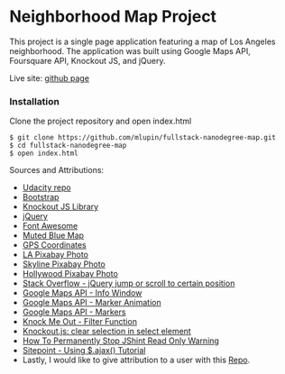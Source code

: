 # Neighborhood Map Project
This project is a single page application featuring a map of Los Angeles neighborhood. The application was built using Google Maps API, Foursquare API, Knockout JS, and jQuery.

Live site: [github page](https://mlupin.github.io/fullstack-nanodegree-map/)

### Installation
Clone the project repository and open index.html
```
$ git clone https://github.com/mlupin/fullstack-nanodegree-map.git
$ cd fullstack-nanodegree-map
$ open index.html
```

Sources and Attributions:
- [Udacity repo](https://github.com/udacity/ud864/blob/master/Project_Code_13_DevilInTheDetailsPlacesDetails.html)
- [Bootstrap](https://www.bootstrapcdn.com/)
- [Knockout JS Library](https://cdnjs.com/libraries/knockout)
- [jQuery](https://www.w3schools.com/jquery/jquery_get_started.asp)
- [Font Awesome](https://www.bootstrapcdn.com/fontawesome/)
- [Muted Blue Map](https://snazzymaps.com/style/83/muted-blue)
- [GPS Coordinates](https://www.gps-coordinates.net/)
- [LA Pixabay Photo](https://pixabay.com/en/usa-los-angeles-california-travel-1443523/)
- [Skyline Pixabay Photo](https://pixabay.com/en/los-angeles-skyline-city-buildings-314006/)
- [Hollywood Pixabay Photo](https://pixabay.com/en/hollywood-sign-palm-trees-1245960/)
- [Stack Overflow - jQuery jump or scroll to certain position](https://stackoverflow.com/questions/15158937/jquery-jump-or-scroll-to-certain-position-div-or-target-on-the-page-from-button)
- [Google Maps API - Info Window](https://developers.google.com/maps/documentation/javascript/examples/infowindow-simple)
- [Google Maps API - Marker Animation](https://developers.google.com/maps/documentation/javascript/examples/marker-animations-iteration)
- [Google Maps API - Markers](https://developers.google.com/maps/documentation/javascript/markers)
- [Knock Me Out - Filter Function](http://www.knockmeout.net/2011/04/utility-functions-in-knockoutjs.html)
- [Knockout.js: clear selection in select element](https://stackoverflow.com/questions/11300258/knockout-js-clear-selection-in-select-element)
- [How To Permanently Stop JShint Read Only Warning](https://stackoverflow.com/questions/29515561/how-to-permanently-stop-jshint-read-only-warning-error)
- [Sitepoint - Using $.ajax() Tutorial](https://www.sitepoint.com/use-jquerys-ajax-function/)
- Lastly, I would like to give attribution to a user with this [Repo](https://github.com/hipslikeyeah/udacity-p5-neighborhood-map).